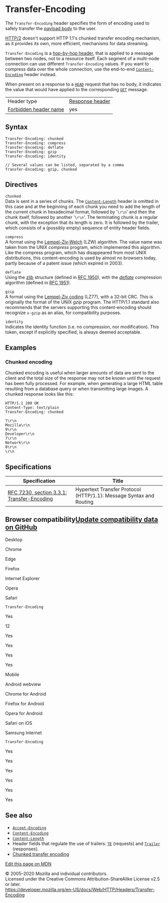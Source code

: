 Transfer-Encoding
=================

The `Transfer-Encoding` header specifies the form of encoding used to safely transfer the [payload body](https://developer.mozilla.org/en-US/docs/Glossary/Payload_body) to the user.

[HTTP/2](https://wikipedia.org/wiki/HTTP/2) doesn't support HTTP 1.1's chunked transfer encoding mechanism, as it provides its own, more efficient, mechanisms for data streaming.

`Transfer-Encoding` is a [hop-by-hop header](../headers#hbh), that is applied to a message between two nodes, not to a resource itself. Each segment of a multi-node connection can use different `Transfer-Encoding` values. If you want to compress data over the whole connection, use the end-to-end [`Content-Encoding`](content-encoding) header instead.

When present on a response to a [`HEAD`](../methods/head) request that has no body, it indicates the value that would have applied to the corresponding [`GET`](../methods/get) message.

<table><tbody><tr class="odd"><td>Header type</td><td><a href="https://developer.mozilla.org/en-US/docs/Glossary/Response_header">Response header</a></td></tr><tr class="even"><td><a href="https://developer.mozilla.org/en-US/docs/Glossary/Forbidden_header_name">Forbidden header name</a></td><td>yes</td></tr></tbody></table>

Syntax
------

    Transfer-Encoding: chunked
    Transfer-Encoding: compress
    Transfer-Encoding: deflate
    Transfer-Encoding: gzip
    Transfer-Encoding: identity

    // Several values can be listed, separated by a comma
    Transfer-Encoding: gzip, chunked

Directives
----------

`chunked`  
Data is sent in a series of chunks. The [`Content-Length`](content-length) header is omitted in this case and at the beginning of each chunk you need to add the length of the current chunk in hexadecimal format, followed by '`\r\n`' and then the chunk itself, followed by another '`\r\n`'. The terminating chunk is a regular chunk, with the exception that its length is zero. It is followed by the trailer, which consists of a (possibly empty) sequence of entity header fields.

`compress`  
A format using the [Lempel-Ziv-Welch](http://en.wikipedia.org/wiki/LZW) (LZW) algorithm. The value name was taken from the UNIX *compress* program, which implemented this algorithm.  
Like the compress program, which has disappeared from most UNIX distributions, this content-encoding is used by almost no browsers today, partly because of a patent issue (which expired in 2003).

`deflate`  
Using the [zlib](http://en.wikipedia.org/wiki/Zlib) structure (defined in [RFC 1950](http://tools.ietf.org/html/rfc1950)), with the [*deflate*](http://en.wikipedia.org/wiki/DEFLATE) compression algorithm (defined in [RFC 1951](http://tools.ietf.org/html/rfc1952)).

`gzip`  
A format using the [Lempel-Ziv coding](http://en.wikipedia.org/wiki/LZ77_and_LZ78#LZ77) (LZ77), with a 32-bit CRC. This is originally the format of the UNIX *gzip* program. The HTTP/1.1 standard also recommends that the servers supporting this content-encoding should recognize `x-gzip` as an alias, for compatibility purposes.

`identity`  
Indicates the identity function (i.e. no compression, nor modification). This token, except if explicitly specified, is always deemed acceptable.

Examples
--------

### Chunked encoding

Chunked encoding is useful when larger amounts of data are sent to the client and the total size of the response may not be known until the request has been fully processed. For example, when generating a large HTML table resulting from a database query or when transmitting large images. A chunked response looks like this:

    HTTP/1.1 200 OK 
    Content-Type: text/plain 
    Transfer-Encoding: chunked

    7\r\n
    Mozilla\r\n 
    9\r\n
    Developer\r\n
    7\r\n
    Network\r\n
    0\r\n 
    \r\n

Specifications
--------------

<table><thead><tr class="header"><th>Specification</th><th>Title</th></tr></thead><tbody><tr class="odd"><td><a href="https://tools.ietf.org/html/rfc7230#section-3.3.1">RFC 7230, section 3.3.1: Transfer-Encoding</a></td><td>Hypertext Transfer Protocol (HTTP/1.1): Message Syntax and Routing</td></tr></tbody></table>

Browser compatibility<a href="https://github.com/mdn/browser-compat-data" class="bc-github-link">Update compatibility data on GitHub</a>
----------------------------------------------------------------------------------------------------------------------------------------

Desktop

<span class="bc-head-txt-label bc-head-icon-chrome">Chrome</span>

<span class="bc-head-txt-label bc-head-icon-edge">Edge</span>

<span class="bc-head-txt-label bc-head-icon-firefox">Firefox</span>

<span class="bc-head-txt-label bc-head-icon-ie">Internet Explorer</span>

<span class="bc-head-txt-label bc-head-icon-opera">Opera</span>

<span class="bc-head-txt-label bc-head-icon-safari">Safari</span>

`Transfer-Encoding`

Yes

12

Yes

Yes

Yes

Yes

Mobile

<span class="bc-head-txt-label bc-head-icon-webview_android">Android webview</span>

<span class="bc-head-txt-label bc-head-icon-chrome_android">Chrome for Android</span>

<span class="bc-head-txt-label bc-head-icon-firefox_android">Firefox for Android</span>

<span class="bc-head-txt-label bc-head-icon-opera_android">Opera for Android</span>

<span class="bc-head-txt-label bc-head-icon-safari_ios">Safari on iOS</span>

<span class="bc-head-txt-label bc-head-icon-samsunginternet_android">Samsung Internet</span>

`Transfer-Encoding`

Yes

Yes

Yes

Yes

Yes

Yes

See also
--------

-   [`Accept-Encoding`](accept-encoding)
-   [`Content-Encoding`](content-encoding)
-   [`Content-Length`](content-length)
-   Header fields that regulate the use of trailers: [`TE`](te) (requests) and [`Trailer`](trailer) (responses).
-   [Chunked transfer encoding](https://en.wikipedia.org/wiki/Chunked_transfer_encoding)

<a href="https://developer.mozilla.org/en-US/docs/Web/HTTP/Headers/Transfer-Encoding$edit" class="_attribution-link">Edit this page on MDN</a>

© 2005–2020 Mozilla and individual contributors.  
Licensed under the Creative Commons Attribution-ShareAlike License v2.5 or later.  
<a href="https://developer.mozilla.org/en-US/docs/Web/HTTP/Headers/Transfer-Encoding" class="_attribution-link">https://developer.mozilla.org/en-US/docs/Web/HTTP/Headers/Transfer-Encoding</a>
